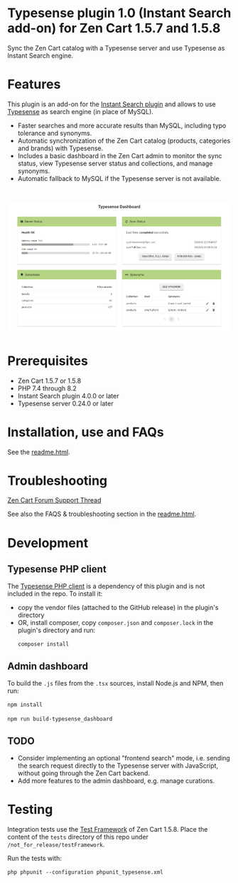 # Typesense plugin 1.0 (Instant Search add-on) for Zen Cart 1.5.7 and 1.5.8
Sync the Zen Cart catalog with a Typesense server and use Typesense as Instant Search engine.

# Features
This plugin is an add-on for the [Instant Search plugin](https://github.com/marco-pm/zencart_instantsearch) and
allows to use [Typesense](https://typesense.org/) as search engine (in place of MySQL).

- Faster searches and more accurate results than MySQL, including typo tolerance and synonyms.
- Automatic synchronization of the Zen Cart catalog (products, categories and brands) with Typesense.
- Includes a basic dashboard in the Zen Cart admin to monitor the sync status, view Typesense server status and 
  collections, and manage synonyms.
- Automatic fallback to MySQL if the Typesense server is not available.

<br>

![Admin dashboard](./docs/images/typesense_dashboard.png)

# Prerequisites
- Zen Cart 1.5.7 or 1.5.8
- PHP 7.4 through 8.2
- Instant Search plugin 4.0.0 or later
- Typesense server 0.24.0 or later

# Installation, use and FAQs
See the [readme.html](https://htmlpreview.github.io/?https://github.com/marco-pm/zencart_typesense/blob/main/readme.html).

# Troubleshooting
[Zen Cart Forum Support Thread](https://www.zen-cart.com/showthread.php?229326-Typesense-plugin-(Instant-Search-add-on)-Support-Thread)

See also the FAQS & troubleshooting section in the [readme.html](https://htmlpreview.github.io/?https://github.com/marco-pm/zencart_typesense/blob/main/readme.html).

# Development

## Typesense PHP client
The [Typesense PHP client](https://github.com/typesense/typesense-php) is a dependency of this plugin and is not 
included in the repo. To install it:
- copy the vendor files (attached to the GitHub release) in the plugin's directory
- OR, install composer, copy `composer.json` and `composer.lock` in the plugin's directory and run:
  ```
  composer install
  ```

## Admin dashboard
To build the `.js` files from the `.tsx` sources, install Node.js and NPM, then run:
```
npm install

npm run build-typesense_dashboard
```

## TODO
- Consider implementing an optional "frontend search" mode, i.e. sending the search request directly to the Typesense 
  server with JavaScript, without going through the Zen Cart backend.
- Add more features to the admin dashboard, e.g. manage curations.

# Testing
Integration tests use the [Test Framework](https://docs.zen-cart.com/dev/testframework/) of Zen Cart 1.5.8. 
Place the content of the `tests` directory of this repo under `/not_for_release/testFramework`.

Run the tests with:
```
php phpunit --configuration phpunit_typesense.xml
```
